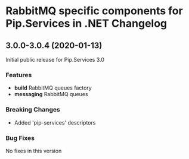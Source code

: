 # RabbitMQ specific components for Pip.Services in .NET Changelog

## <a name="3.0.0-3.0.4"></a> 3.0.0-3.0.4 (2020-01-13)

Initial public release for Pip.Services 3.0

### Features
* **build** RabbitMQ queues factory
* **messaging** RabbitMQ queues

### Breaking Changes
* Added 'pip-services' descriptors

### Bug Fixes
No fixes in this version

